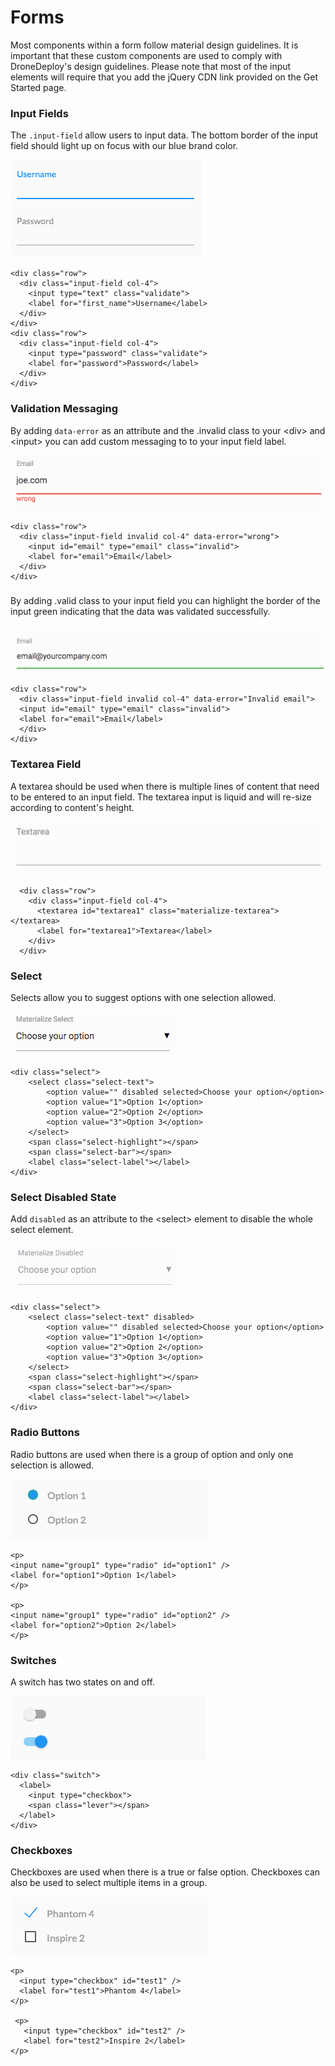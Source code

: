 # Forms

Most components within a form follow material design guidelines. It is important that these custom components are used to comply with DroneDeploy's design guidelines. Please note that most of the input elements will require that you add the jQuery CDN link provided on the Get Started page.

### Input Fields

The `.input-field` allow users to input data. The bottom border of the input field should light up on focus with our blue brand color.

![](/assets/username-password.jpg)

```
<div class="row">
  <div class="input-field col-4">
    <input type="text" class="validate">
    <label for="first_name">Username</label>
  </div>
</div>
<div class="row">
  <div class="input-field col-4">
    <input type="password" class="validate">
    <label for="password">Password</label>
  </div>
</div>
```

### Validation Messaging

By adding `data-error` as an attribute and the .invalid class to your &lt;div&gt; and  &lt;input&gt; you can add custom messaging to to your input field label.

![](/assets/data-error-input-md.jpg)

```
<div class="row">
  <div class="input-field invalid col-4" data-error="wrong">
    <input id="email" type="email" class="invalid">
    <label for="email">Email</label>
  </div>
</div>
```

### 

By adding .valid class to your input field you can highlight the border of the input green indicating that the data was validated successfully.

### ![](/assets/success-input.jpg)

```
<div class="row">
  <div class="input-field invalid col-4" data-error="Invalid email">
  <input id="email" type="email" class="invalid">
  <label for="email">Email</label>
  </div>
</div>
```

### Textarea Field

A textarea should be used when there is multiple lines of content that need to be entered to an input field. The textarea input is liquid and will re-size according to content's height.

![](/assets/textarea-input-md.jpg)

```
  <div class="row">
    <div class="input-field col-4">
      <textarea id="textarea1" class="materialize-textarea"></textarea>
      <label for="textarea1">Textarea</label>
    </div>
  </div>
```

### Select

Selects allow you to suggest options with one selection allowed.

![](/assets/materialized-select-md.jpg)

```
<div class="select">
    <select class="select-text">
        <option value="" disabled selected>Choose your option</option>
        <option value="1">Option 1</option>
        <option value="2">Option 2</option>
        <option value="3">Option 3</option>
    </select>
    <span class="select-highlight"></span>
    <span class="select-bar"></span>
    <label class="select-label"></label>
</div>
```

### Select Disabled State

Add `disabled` as an attribute to the &lt;select&gt; element to disable the whole select element.

![](/assets/disabled-select-md.jpg)

```
<div class="select">
    <select class="select-text" disabled>
        <option value="" disabled selected>Choose your option</option>
        <option value="1">Option 1</option>
        <option value="2">Option 2</option>
        <option value="3">Option 3</option>
    </select>
    <span class="select-highlight"></span>
    <span class="select-bar"></span>
    <label class="select-label"></label>
</div>
```

### Radio Buttons

Radio buttons are used when there is a group of option and only one selection is allowed.

![](/assets/options-radio.jpg)

```
<p>
<input name="group1" type="radio" id="option1" />
<label for="option1">Option 1</label>
</p>

<p>
<input name="group1" type="radio" id="option2" />
<label for="option2">Option 2</label>
</p>
```

### Switches

A switch has two states on and off.

![](/assets/switches.jpg)

```
<div class="switch">
  <label>
    <input type="checkbox">
    <span class="lever"></span>
  </label>
</div>
```

### Checkboxes

Checkboxes are used when there is a true or false option. Checkboxes can also be used to select multiple items in a group.

![](/assets/checbox-options.jpg)

```
<p>
  <input type="checkbox" id="test1" />
  <label for="test1">Phantom 4</label>
</p>

 <p>
   <input type="checkbox" id="test2" />
   <label for="test2">Inspire 2</label>
</p>
```



